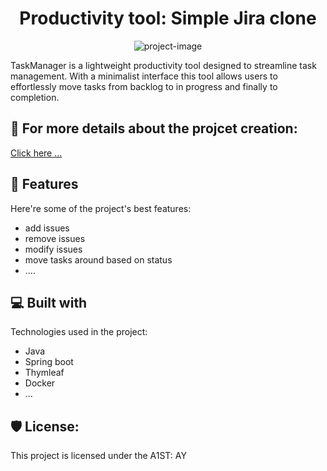 <h1 align="center" id="title">Productivity tool: Simple Jira clone</h1>

<p align="center"><img src="https://i.morioh.com/210602/66bc831f.webp" alt="project-image"></p>

<p id="description">TaskManager is a lightweight productivity tool designed to streamline task management. With a minimalist interface this tool allows users to effortlessly move tasks from backlog to in progress and finally to completion.</p>

<h2>🚀 For more details about the projcet creation:</h2>

[Click here ...](https://abderrahman-youabd.netlify.app/portfolio/projectview6)
  
  
<h2>🧐 Features</h2>

Here're some of the project's best features:

*   add issues
*   remove issues
*   modify issues
*   move tasks around based on status
*   ....

  
  
<h2>💻 Built with</h2>

Technologies used in the project:

*   Java
*   Spring boot
*   Thymleaf
*   Docker
*   ...

<h2>🛡️ License:</h2>

This project is licensed under the A1ST: AY
